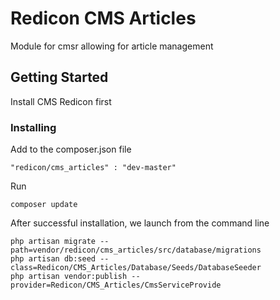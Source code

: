 # Redicon CMS Articles
Module for cmsr allowing for article management
## Getting Started
Install CMS Redicon first
### Installing
Add to the composer.json file
```
"redicon/cms_articles" : "dev-master"
```
Run
```
composer update
```
After successful installation, we launch from the command line
```
php artisan migrate --path=vendor/redicon/cms_articles/src/database/migrations
php artisan db:seed --class=Redicon/CMS_Articles/Database/Seeds/DatabaseSeeder
php artisan vendor:publish --provider=Redicon/CMS_Articles/CmsServiceProvide




